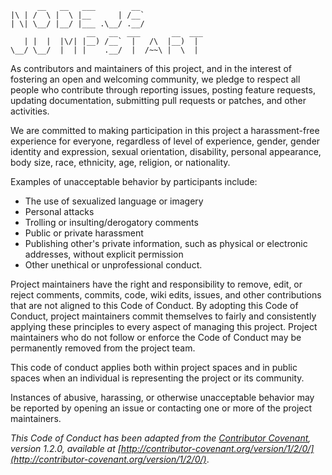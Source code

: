 ```
      __   __   ___        __ 
|\ | /  \ |  \ |__      | /__`
| \| \__/ |__/ |___ .\__/ .__/
                 __   __  ___       __  ___
   | |  |  |\/| |__) /__`  |   /\  |__)  |
\__/ \__/  |  | |    .__/  |  /~~\ |  \  |
```

As contributors and maintainers of this project, and in the interest of  fostering an open and welcoming community, we pledge to respect all people who  contribute through reporting issues, posting feature requests, updating  documentation, submitting pull requests or patches, and other activities.

We are committed to making participation in this project a harassment-free  experience for everyone, regardless of level of experience, gender, gender  identity and expression, sexual orientation, disability, personal appearance,  body size, race, ethnicity, age, religion, or nationality.

Examples of unacceptable behavior by participants include:

* The use of sexualized language or imagery
* Personal attacks
* Trolling or insulting/derogatory comments
* Public or private harassment
* Publishing other's private information, such as physical or electronic  addresses, without explicit permission
* Other unethical or unprofessional conduct.

Project maintainers have the right and responsibility to remove, edit, or  reject comments, commits, code, wiki edits, issues, and other contributions  that are not aligned to this Code of Conduct. By adopting this Code of Conduct,  project maintainers commit themselves to fairly and consistently applying these  principles to every aspect of managing this project. Project maintainers who  do not follow or enforce the Code of Conduct may be permanently removed from  the project team.

This code of conduct applies both within project spaces and in public spaces  when an individual is representing the project or its community.

Instances of abusive, harassing, or otherwise unacceptable behavior may be  reported by opening an issue or contacting one or more of the project  maintainers.

*This Code of Conduct has been adapted from the [Contributor Covenant](http://contributor-covenant.org), version 1.2.0, available at  [http://contributor-covenant.org/version/1/2/0/](http://contributor-covenant.org/version/1/2/0/)*.
